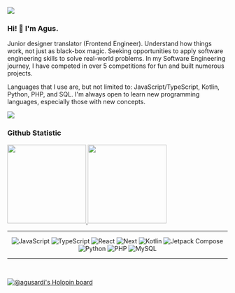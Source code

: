 ![](https://github.com/halfrost/halfrost/blob/master/icons/header_1.png)

### Hi! 👋 I'm Agus.

<p align="left">
Junior designer translator (Frontend Engineer). Understand how things work, not just as black-box magic. Seeking opportunities to apply software engineering skills to solve real-world problems. In my Software Engineering journey, I have competed in over 5 competitions for fun and built numerous projects. <br>

Languages that I use are, but not limited to: JavaScript/TypeScript, Kotlin, Python, PHP, and SQL. I'm always open to learn new programming languages, especially those with new concepts.
</p>

![](https://komarev.com/ghpvc/?username=your-github-username&label=PROFILE+VIEWS&color=blue)

### Github Statistic
<p align="left">
<a href="https://github.com/letdummy">
  <img height="180em" src="https://github-readme-stats-eight-theta.vercel.app/api?username=letdummy&show_icons=true&theme=tokyonight&include_all_commits=true&count_private=true"/>
  <img height="180em" src="https://github-readme-stats-eight-theta.vercel.app/api/top-langs/?username=letdummy&layout=compact&langs_count=8&theme=tokyonight"/>
</a>
</p>

<hr>
<p align="center">
  <img alt="JavaScript" src="https://img.shields.io/badge/JavaScript-F7DF1E?logo=javascript&logoColor=000&style=for-the-badge"/>
  <img alt="TypeScript" src="https://img.shields.io/badge/TypeScript-3178C6?logo=typescript&logoColor=fff&style=for-the-badge"/>
  <img alt="React" src="https://img.shields.io/badge/React-61DAFB?logo=react&logoColor=000&style=for-the-badge"/>
  <img alt="Next" src="https://img.shields.io/badge/next.js-000000?style=for-the-badge&logo=nextdotjs&logoColor=white"/>
  <img alt="Kotlin" src="https://img.shields.io/badge/Kotlin-7F52FF?logo=kotlin&logoColor=fff&style=for-the-badge"/>
  <img alt="Jetpack Compose" src="https://img.shields.io/badge/Jetpack%20Compose-4285F4?logo=jetpackcompose&logoColor=fff&style=for-the-badge"/>
  <img alt="Python" src="https://img.shields.io/badge/Python-3776AB?logo=python&logoColor=fff&style=for-the-badge"/>
  <img alt="PHP" src="https://img.shields.io/badge/PHP-777BB4?logo=php&logoColor=fff&style=for-the-badge"/>
  <img alt="MySQL" src="https://img.shields.io/badge/MySQL-4479A1?logo=mysql&logoColor=fff&style=for-the-badge"/>
</p>
<hr>

<br>

[![@agusardi's Holopin board](https://holopin.io/api/user/board?user=agusardi)](https://holopin.io/@agusardi)
